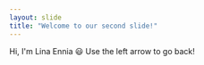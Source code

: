 ```yaml
---
layout: slide
title: "Welcome to our second slide!"
---
```

Hi, I'm Lina Ennia :smiley: 
Use the left arrow to go back!
